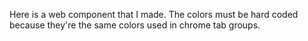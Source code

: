 Here is a web component that I made. The colors must be hard coded because they're the same colors used in chrome tab groups.
